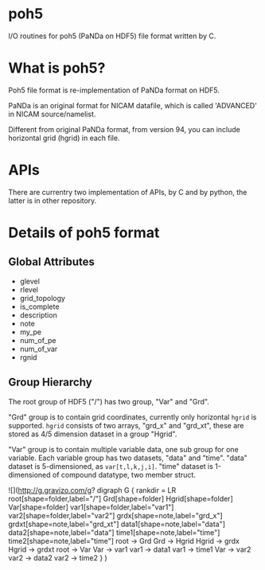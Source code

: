 # poh5

I/O routines for poh5 (PaNDa on HDF5) file format written by C.

# What is poh5?

Poh5 file format is re-implementation of PaNDa format on HDF5.

PaNDa is an original format for NICAM datafile, which is called
'ADVANCED' in NICAM source/namelist.

Different from original PaNDa format, from version 94, you can include
horizontal grid (hgrid) in each file.

# APIs

There are currentry two implementation of APIs, by C and by python,
the latter is in other repository.

# Details of poh5 format

## Global Attributes
- glevel
- rlevel
- grid\_topology
- is\_complete
- description
- note
- my_pe
- num\_of\_pe
- num\_of\_var
- rgnid

## Group Hierarchy
The root group of HDF5 ("/") has two group, "Var" and "Grd".

"Grd" group is to contain grid coordinates, currently only horizontal `hgrid` is supported.
`hgrid` consists of two arrays, "grd_x" and "grd_xt", these are stored as 4/5 dimension dataset in a group "Hgrid".

"Var" group is to contain multiple variable data, one sub group for one variable.
Each variable group has two datasets, "data" and "time".
"data" dataset is 5-dimensioned, as `var[t,l,k,j,i]`.
"time" dataset is 1-dimensioned of compound datatype, two member struct.

![](http://g.gravizo.com/g?
  digraph G {
    rankdir = LR
    root[shape=folder,label="/"]
    Grd[shape=folder]
    Hgrid[shape=folder]
    Var[shape=folder]
    var1[shape=folder,label="var1"]
    var2[shape=folder,label="var2"]
    grdx[shape=note,label="grd_x"]
    grdxt[shape=note,label="grd_xt"]
    data1[shape=note,label="data"]
    data2[shape=note,label="data"]
    time1[shape=note,label="time"]
    time2[shape=note,label="time"]
    root -> Grd
    Grd -> Hgrid
    Hgrid -> grdx
    Hgrid -> grdxt
    root -> Var
    Var -> var1
    var1 -> data1
    var1 -> time1
    Var -> var2
    var2 -> data2
    var2 -> time2
  }
)

